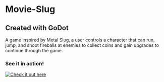 # Movie-Slug
## Created with GoDot
A game inspired by Metal Slug, a user controls a character that can run, jump, and shoot fireballs at enemies to collect coins and gain upgrades to continue through the game.

### See it in action!
[![Check it out here](https://i.ytimg.com/vi/MqnPLc_1Mj8/hqdefault.jpg?sqp=-oaymwEZCPYBEIoBSFXyq4qpAwsIARUAAIhCGAFwAQ==&rs=AOn4CLDvdZ-QYkg_U3Cc973P5O1niBMzIQ)](https://youtu.be/MqnPLc_1Mj8)
